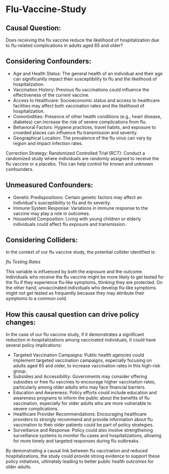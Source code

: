# Flu-Vaccine-Study

## Causal Question:
Does receiving the flu vaccine reduce the likelihood of hospitalization due to flu-related complications in adults aged 65 and older?

## Considering Confounders:
- Age and Health Status: The general health of an individual and their age can significantly impact their susceptibility to flu and the likelihood of hospitalization.
- Vaccination History: Previous flu vaccinations could influence the effectiveness of the current vaccine.
- Access to Healthcare: Socioeconomic status and access to healthcare facilities may affect both vaccination rates and the likelihood of hospitalization.
- Comorbidities: Presence of other health conditions (e.g., heart disease, diabetes) can increase the risk of severe complications from flu.
- Behavioral Factors: Hygiene practices, travel habits, and exposure to crowded places can influence flu transmission and severity.
- Geographical Location: The prevalence of the flu virus can vary by region and impact infection rates.

Correction Strategy:
Randomized Controlled Trial (RCT): Conduct a randomized study where individuals are randomly assigned to receive the flu vaccine or a placebo. This can help control for known and unknown confounders.

## Unmeasured Confounders:
- Genetic Predispositions: Certain genetic factors may affect an individual's susceptibility to flu and its severity.
- Immune System Response: Variations in immune response to the vaccine may play a role in outcomes.
- Household Composition: Living with young children or elderly individuals could affect flu exposure and transmission.

## Considering Colliders:

In the context of our flu vaccine study, the potential collider identified is:

*flu Testing Rates*

This variable is influenced by both the exposure and the outcome. Individuals who receive the flu vaccine might be more likely to get tested for the flu if they experience flu-like symptoms, thinking they are protected. On the other hand, unvaccinated individuals who develop flu-like symptoms might not get tested as frequently because they may attribute their symptoms to a common cold.

## How this causal question can drive policy changes:

In the case of our flu vaccine study, if it demonstrates a significant reduction in hospitalizations among vaccinated individuals, it could have several policy implications:

- Targeted Vaccination Campaigns: Public health agencies could implement targeted vaccination campaigns, especially focusing on adults aged 65 and older, to increase vaccination rates in this high-risk group.
- Subsidies and Accessibility: Governments may consider offering subsidies or free flu vaccines to encourage higher vaccination rates, particularly among older adults who may face financial barriers.
- Education and Awareness: Policy efforts could include education and awareness programs to inform the public about the benefits of flu vaccination, especially for older adults who are more vulnerable to severe complications.
- Healthcare Provider Recommendations: Encouraging healthcare providers to strongly recommend and provide information about flu vaccination to their older patients could be part of policy strategies.
- Surveillance and Response: Policy could also involve strengthening surveillance systems to monitor flu cases and hospitalizations, allowing for more timely and targeted responses during flu outbreaks.

By demonstrating a causal link between flu vaccination and reduced hospitalizations, the study could provide strong evidence to support these policy initiatives, ultimately leading to better public health outcomes for older adults.
